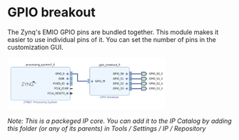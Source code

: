 # GPIO breakout

The Zynq's EMIO GPIO pins are bundled together. This module makes it easier to use individual pins of it. You can set the number of pins in the customization GUI.

<img src="etc/usage_example.png" width="70%">

*Note: This is a packeged IP core. You can add it to the IP Catalog by adding this folder (or any of its parents) in Tools / Settings / IP / Repository*
